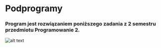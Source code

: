 # Podprogramy
### Program jest rozwiązaniem poniższego zadania z 2 semestru przedmiotu Programowanie 2.


![alt text](https://i.imgur.com/hikmIBQ.png)

